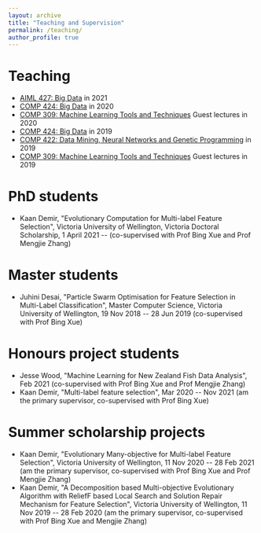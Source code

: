 ```yaml
---
layout: archive
title: "Teaching and Supervision"
permalink: /teaching/
author_profile: true
---
```

# Teaching
- [AIML 427: Big Data](https://www.wgtn.ac.nz/courses/aiml/427/2021/offering?crn=33069) in 2021
- [COMP 424: Big Data](https://ecs.wgtn.ac.nz/Courses/COMP424_2020T1/) in 2020
- [COMP 309: Machine Learning Tools and Techniques](https://www.wgtn.ac.nz/courses/comp/309/2019/offering?crn=30098) Guest lectures in 2020 
- [COMP 424: Big Data](https://ecs.wgtn.ac.nz/Courses/COMP424_2020T1/) in 2019
- [COMP 422: Data Mining, Neural Networks and Genetic Programming](https://www.wgtn.ac.nz/courses/comp/422/2019/offering?crn=2324) in 2019
- [COMP 309: Machine Learning Tools and Techniques](https://www.wgtn.ac.nz/courses/comp/309/2019/offering?crn=30098) Guest lectures in 2019   

# PhD students
- Kaan Demir, "Evolutionary Computation for Multi-label Feature Selection", Victoria University of Wellington, Victoria Doctoral Scholarship, 1 April 2021 -- (co-supervised with Prof Bing Xue and Prof Mengjie Zhang)

# Master students
- Juhini Desai, "Particle Swarm Optimisation for Feature Selection in Multi-Label Classification", Master Computer Science, Victoria University of Wellington, 19 Nov 2018 -- 28 Jun 2019 (co-supervised with Prof Bing Xue)

# Honours project students
- Jesse Wood, "Machine Learning for New Zealand Fish Data Analysis", Feb 2021 (co-supervised with Prof Bing Xue and Prof Mengjie Zhang)
- Kaan Demir, "Multi-label feature selection", Mar 2020 -- Nov 2021 (am the primary supervisor, co-supervised with Prof Bing Xue)

# Summer scholarship projects
- Kaan Demir, "Evolutionary Many-objective for Multi-label Feature Selection", Victoria University of Wellington, 11 Nov 2020 -- 28 Feb 2021 (am the primary supervisor, co-supervised with Prof Bing Xue and Prof Mengjie Zhang)
- Kaan Demir, "A Decomposition based Multi-objective Evolutionary Algorithm with ReliefF based Local Search and Solution Repair Mechanism for Feature Selection", Victoria University of Wellington, 11 Nov 2019 -- 28 Feb 2020 (am the primary supervisor, co-supervised with Prof Bing Xue and Mengjie Zhang)
